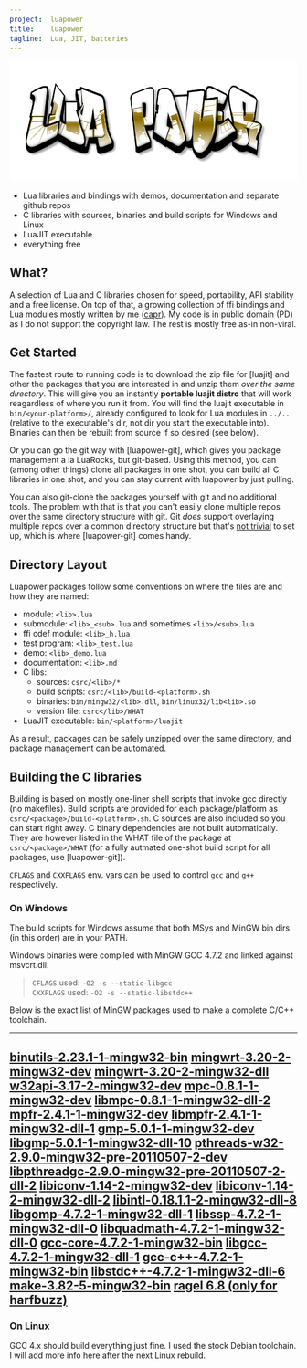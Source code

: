 ```yaml
---
project:  luapower
title:    luapower
tagline:  Lua, JIT, batteries
---
```


![](luapower.png)

  * Lua libraries and bindings with demos, documentation and separate github repos
  * C libraries with sources, binaries and build scripts for Windows and Linux
  * LuaJIT executable
  * everything free

<div id="package_table" class="package_table"></div>


## What?

A selection of Lua and C libraries chosen for speed, portability, API stability and a free license.
On top of that, a growing collection of ffi bindings and Lua modules mostly written by me ([capr]).
My code is in public domain (PD) as I do not support the copyright law. The rest is mostly free as-in non-viral.


## Get Started

The fastest route to running code is to download the zip file for [luajit] and other the packages that you are
interested in and unzip them _over the same directory_. This will give you an instantly **portable luajit distro**
that will work reagardless of where you run it from. You will find the luajit executable in `bin/<your-platform>/`,
already configured to look for Lua modules in `../..` (relative to the executable's dir,
not dir you start the executable into). Binaries can then be rebuilt from source if so desired (see below).

Or you can go the git way with [luapower-git], which gives you package management a la LuaRocks, but git-based.
Using this method, you can (among other things) clone all packages in one shot, you can build all C libraries
in one shot, and you can stay current with luapower by just pulling.

You can also git-clone the packages yourself with git and no additional tools. The problem with that is that
you can't easily clone multiple repos over the same directory structure with git. Git _does_ support overlaying
multiple repos over a common directory structure but that's [not trivial][clone.cmd] to set up, which is
where [luapower-git] comes handy.


## Directory Layout

Luapower packages follow some conventions on where the files are and how they are named:

  * module: `<lib>.lua`
  * submodule: `<lib>_<sub>.lua` and sometimes `<lib>/<sub>.lua`
  * ffi cdef module: `<lib>_h.lua`
  * test program: `<lib>_test.lua`
  * demo: `<lib>_demo.lua`
  * documentation: `<lib>.md`
  * C libs:
    * sources: `csrc/<lib>/*`
    * build scripts: `csrc/<lib>/build-<platform>.sh`
    * binaries: `bin/mingw32/<lib>.dll`, `bin/linux32/lib<lib>.so`
	 * version file: `csrc</lib>/WHAT`
  * LuaJIT executable: `bin/<platform>/luajit`

As a result, packages can be safely unzipped over the same directory, and package management
can be [automated][luapower command].


## Building the C libraries

Building is based on mostly one-liner shell scripts that invoke gcc directly (no makefiles).
Build scripts are provided for each package/platform as `csrc/<package>/build-<platform>.sh`.
C sources are also included so you can start right away. C binary dependencies are not built automatically.
They are however listed in the WHAT file of the package at `csrc/<package>/WHAT` (for a fully autmated
one-shot build script for all packages, use [luapower-git]).

`CFLAGS` and `CXXFLAGS` env. vars can be used to control `gcc` and `g++` respectively.


### On Windows

The build scripts for Windows assume that both MSys and MinGW bin dirs (in this order) are in your PATH.

Windows binaries were compiled with MinGW GCC 4.7.2 and linked against msvcrt.dll.

> `CFLAGS` used: `-O2 -s --static-libgcc` \
> `CXXFLAGS` used: `-O2 -s --static-libstdc++`

Below is the exact list of MinGW packages used to make a complete C/C++ toolchain.

----
[binutils-2.23.1-1-mingw32-bin](http://sourceforge.net/projects/mingw/files/MinGW/Base/binutils/binutils-2.23.1/binutils-2.23.1-1-mingw32-bin.tar.lzma/download)
[mingwrt-3.20-2-mingw32-dev](http://sourceforge.net/projects/mingw/files/MinGW/Base/mingw-rt/mingwrt-3.20/mingwrt-3.20-2-mingw32-dev.tar.lzma/download)
[mingwrt-3.20-2-mingw32-dll](http://sourceforge.net/projects/mingw/files/MinGW/Base/mingw-rt/mingwrt-3.20/mingwrt-3.20-2-mingw32-dll.tar.lzma/download)
[w32api-3.17-2-mingw32-dev](http://sourceforge.net/projects/mingw/files/MinGW/Base/w32api/w32api-3.17/w32api-3.17-2-mingw32-dev.tar.lzma/)
[mpc-0.8.1-1-mingw32-dev](http://sourceforge.net/projects/mingw/files/MinGW/Base/mpc/mpc-0.8.1-1/mpc-0.8.1-1-mingw32-dev.tar.lzma/)
[libmpc-0.8.1-1-mingw32-dll-2](http://sourceforge.net/projects/mingw/files/MinGW/Base/mpc/mpc-0.8.1-1/libmpc-0.8.1-1-mingw32-dll-2.tar.lzma/)
[mpfr-2.4.1-1-mingw32-dev](http://sourceforge.net/projects/mingw/files/MinGW/Base/mpfr/mpfr-2.4.1-1/mpfr-2.4.1-1-mingw32-dev.tar.lzma/)
[libmpfr-2.4.1-1-mingw32-dll-1](http://sourceforge.net/projects/mingw/files/MinGW/Base/mpfr/mpfr-2.4.1-1/libmpfr-2.4.1-1-mingw32-dll-1.tar.lzma/)
[gmp-5.0.1-1-mingw32-dev](http://sourceforge.net/projects/mingw/files/MinGW/Base/gmp/gmp-5.0.1-1/gmp-5.0.1-1-mingw32-dev.tar.lzma/)
[libgmp-5.0.1-1-mingw32-dll-10](http://sourceforge.net/projects/mingw/files/MinGW/Base/gmp/gmp-5.0.1-1/libgmp-5.0.1-1-mingw32-dll-10.tar.lzma/)
[pthreads-w32-2.9.0-mingw32-pre-20110507-2-dev](http://sourceforge.net/projects/mingw/files/MinGW/Base/pthreads-w32/pthreads-w32-2.9.0-pre-20110507-2/pthreads-w32-2.9.0-mingw32-pre-20110507-2-dev.tar.lzma/)
[libpthreadgc-2.9.0-mingw32-pre-20110507-2-dll-2](http://sourceforge.net/projects/mingw/files/MinGW/Base/pthreads-w32/pthreads-w32-2.9.0-pre-20110507-2/libpthreadgc-2.9.0-mingw32-pre-20110507-2-dll-2.tar.lzma/)
[libiconv-1.14-2-mingw32-dev](http://sourceforge.net/projects/mingw/files/MinGW/Base/libiconv/libiconv-1.14-2/libiconv-1.14-2-mingw32-dev.tar.lzma/)
[libiconv-1.14-2-mingw32-dll-2](http://sourceforge.net/projects/mingw/files/MinGW/Base/libiconv/libiconv-1.14-2/libiconv-1.14-2-mingw32-dll-2.tar.lzma/)
[libintl-0.18.1.1-2-mingw32-dll-8](http://sourceforge.net/projects/mingw/files/MinGW/Base/gettext/gettext-0.18.1.1-2/libintl-0.18.1.1-2-mingw32-dll-8.tar.lzma/)
[libgomp-4.7.2-1-mingw32-dll-1](http://sourceforge.net/projects/mingw/files/MinGW/Base/gcc/Version4/gcc-4.7.2-1/libgomp-4.7.2-1-mingw32-dll-1.tar.lzma/)
[libssp-4.7.2-1-mingw32-dll-0](http://sourceforge.net/projects/mingw/files/MinGW/Base/gcc/Version4/gcc-4.7.2-1/libssp-4.7.2-1-mingw32-dll-0.tar.lzma/)
[libquadmath-4.7.2-1-mingw32-dll-0](http://sourceforge.net/projects/mingw/files/MinGW/Base/gcc/Version4/gcc-4.7.2-1/libquadmath-4.7.2-1-mingw32-dll-0.tar.lzma/)
[gcc-core-4.7.2-1-mingw32-bin](http://sourceforge.net/projects/mingw/files/MinGW/Base/gcc/Version4/gcc-4.7.2-1/gcc-core-4.7.2-1-mingw32-bin.tar.lzma/)
[libgcc-4.7.2-1-mingw32-dll-1](http://sourceforge.net/projects/mingw/files/MinGW/Base/gcc/Version4/gcc-4.7.2-1/libgcc-4.7.2-1-mingw32-dll-1.tar.lzma/)
[gcc-c++-4.7.2-1-mingw32-bin](http://sourceforge.net/projects/mingw/files/MinGW/Base/gcc/Version4/gcc-4.7.2-1/gcc-c%2B%2B-4.7.2-1-mingw32-bin.tar.lzma/)
[libstdc++-4.7.2-1-mingw32-dll-6](http://sourceforge.net/projects/mingw/files/MinGW/Base/gcc/Version4/gcc-4.7.2-1/libstdc%2B%2B-4.7.2-1-mingw32-dll-6.tar.lzma/)
[make-3.82-5-mingw32-bin](http://sourceforge.net/projects/mingw/files/MinGW/Extension/make/make-3.82-mingw32/make-3.82-5-mingw32-bin.tar.lzma/download)
[ragel 6.8 (only for harfbuzz)](http://www.jgoettgens.de/Meine_Bilder_und_Dateien/ragel-vs2012.7z)
----


### On Linux

GCC 4.x should build everything just fine. I used the stock Debian toolchain.
I will add more info here after the next Linux rebuild.


[capr]:              https://github.com/capr
[luapower command]:  luapower-git.html#the-luapower-command
[clone.cmd]:         http://github.com/luapower/luapower-git/blob/master/clone.cmd
